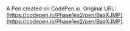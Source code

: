 # 

A Pen created on CodePen.io. Original URL: [https://codepen.io/Phase1es2/pen/BaxXJMP](https://codepen.io/Phase1es2/pen/BaxXJMP).

